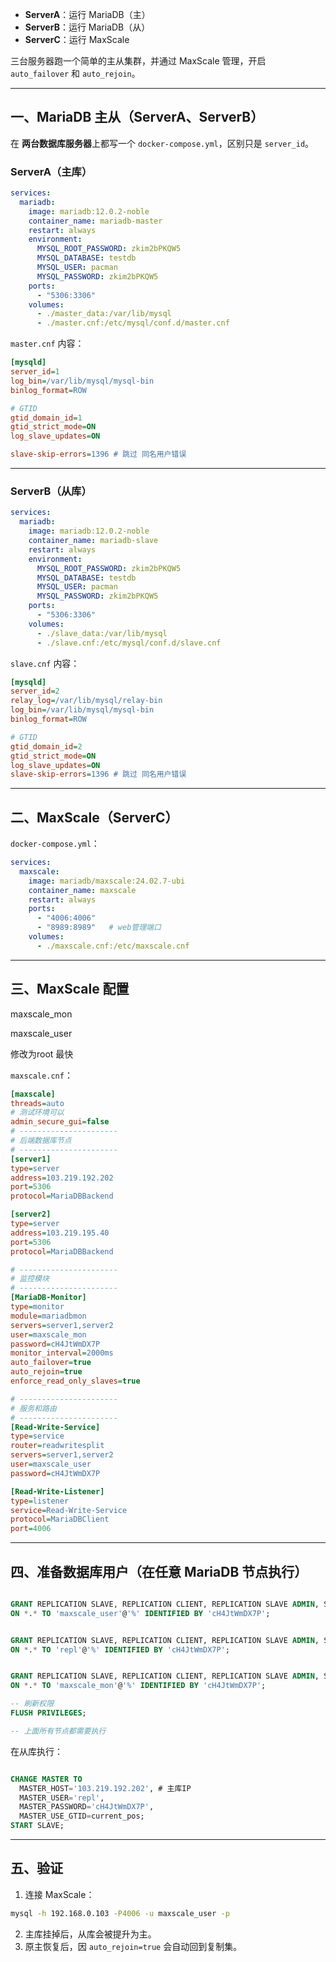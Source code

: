 * **ServerA**：运行 MariaDB（主）
* **ServerB**：运行 MariaDB（从）
* **ServerC**：运行 MaxScale

三台服务器跑一个简单的主从集群，并通过 MaxScale 管理，开启 `auto_failover` 和 `auto_rejoin`。

---

## 一、MariaDB 主从（ServerA、ServerB）

在 **两台数据库服务器**上都写一个 `docker-compose.yml`，区别只是 `server_id`。

### ServerA（主库）

```yaml
services:
  mariadb:
    image: mariadb:12.0.2-noble
    container_name: mariadb-master
    restart: always
    environment:
      MYSQL_ROOT_PASSWORD: zkim2bPKQW5
      MYSQL_DATABASE: testdb
      MYSQL_USER: pacman
      MYSQL_PASSWORD: zkim2bPKQW5
    ports:
      - "5306:3306"
    volumes:
      - ./master_data:/var/lib/mysql
      - ./master.cnf:/etc/mysql/conf.d/master.cnf
```

`master.cnf` 内容：

```ini
[mysqld]
server_id=1
log_bin=/var/lib/mysql/mysql-bin
binlog_format=ROW

# GTID
gtid_domain_id=1
gtid_strict_mode=ON
log_slave_updates=ON

slave-skip-errors=1396 # 跳过 同名用户错误
```

---

### ServerB（从库）

```yaml
services:
  mariadb:
    image: mariadb:12.0.2-noble
    container_name: mariadb-slave
    restart: always
    environment:
      MYSQL_ROOT_PASSWORD: zkim2bPKQW5
      MYSQL_DATABASE: testdb
      MYSQL_USER: pacman
      MYSQL_PASSWORD: zkim2bPKQW5
    ports:
      - "5306:3306"
    volumes:
      - ./slave_data:/var/lib/mysql
      - ./slave.cnf:/etc/mysql/conf.d/slave.cnf
```

`slave.cnf` 内容：

```ini
[mysqld]
server_id=2
relay_log=/var/lib/mysql/relay-bin
log_bin=/var/lib/mysql/mysql-bin
binlog_format=ROW

# GTID
gtid_domain_id=2
gtid_strict_mode=ON
log_slave_updates=ON
slave-skip-errors=1396 # 跳过 同名用户错误
```

---

## 二、MaxScale（ServerC）

`docker-compose.yml`：

```yaml
services:
  maxscale:
    image: mariadb/maxscale:24.02.7-ubi
    container_name: maxscale
    restart: always
    ports:
      - "4006:4006"
      - "8989:8989"   # web管理端口
    volumes:
      - ./maxscale.cnf:/etc/maxscale.cnf
```

---

## 三、MaxScale 配置

maxscale_mon

maxscale_user

修改为root 最快

`maxscale.cnf`：

```ini
[maxscale]
threads=auto
# 测试环境可以
admin_secure_gui=false
# ----------------------
# 后端数据库节点
# ----------------------
[server1]
type=server
address=103.219.192.202   
port=5306
protocol=MariaDBBackend

[server2]
type=server
address=103.219.195.40   
port=5306
protocol=MariaDBBackend

# ----------------------
# 监控模块
# ----------------------
[MariaDB-Monitor]
type=monitor
module=mariadbmon
servers=server1,server2
user=maxscale_mon
password=cH4JtWmDX7P
monitor_interval=2000ms
auto_failover=true
auto_rejoin=true
enforce_read_only_slaves=true

# ----------------------
# 服务和路由
# ----------------------
[Read-Write-Service]
type=service
router=readwritesplit
servers=server1,server2
user=maxscale_user
password=cH4JtWmDX7P

[Read-Write-Listener]
type=listener
service=Read-Write-Service
protocol=MariaDBClient
port=4006
```

---

## 四、准备数据库用户（在任意 MariaDB 节点执行）

```sql

GRANT REPLICATION SLAVE, REPLICATION CLIENT, REPLICATION SLAVE ADMIN, SUPER, RELOAD 
ON *.* TO 'maxscale_user'@'%' IDENTIFIED BY 'cH4JtWmDX7P';


GRANT REPLICATION SLAVE, REPLICATION CLIENT, REPLICATION SLAVE ADMIN, SUPER, RELOAD 
ON *.* TO 'repl'@'%' IDENTIFIED BY 'cH4JtWmDX7P';


GRANT REPLICATION SLAVE, REPLICATION CLIENT, REPLICATION SLAVE ADMIN, SUPER, RELOAD
ON *.* TO 'maxscale_mon'@'%' IDENTIFIED BY 'cH4JtWmDX7P';

-- 刷新权限
FLUSH PRIVILEGES;

-- 上面所有节点都需要执行
```

在从库执行：

```sql

CHANGE MASTER TO
  MASTER_HOST='103.219.192.202', # 主库IP
  MASTER_USER='repl',
  MASTER_PASSWORD='cH4JtWmDX7P',
  MASTER_USE_GTID=current_pos;
START SLAVE;
```

---

## 五、验证

1. 连接 MaxScale：

```bash
mysql -h 192.168.0.103 -P4006 -u maxscale_user -p
```

2. 主库挂掉后，从库会被提升为主。
3. 原主恢复后，因 `auto_rejoin=true` 会自动回到复制集。
